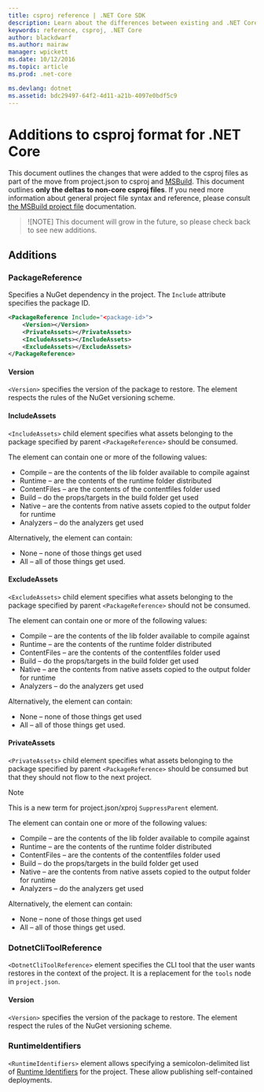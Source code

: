 ```yaml
---
title: csproj reference | .NET Core SDK
description: Learn about the differences between existing and .NET Core csproj files
keywords: reference, csproj, .NET Core
author: blackdwarf
ms.author: mairaw
manager: wpickett
ms.date: 10/12/2016
ms.topic: article
ms.prod: .net-core

ms.devlang: dotnet
ms.assetid: bdc29497-64f2-4d11-a21b-4097e0bdf5c9
---
```


# Additions to csproj format for .NET Core

This document outlines the changes that were added to the csproj files as part of the move from project.json to csproj and 
[MSBuild](https://github.com/Microsoft/MSBuild). This document outlines **only the deltas to non-core csproj files**. If 
you need more information about general project file syntax and reference, please consult [the MSBuild project file]() documentation. 

> ![NOTE]
> This document will grow in the future, so please check back to see new additions. 

## Additions

### PackageReference
Specifies a NuGet dependency in the project. The `Include` attribute specifies the package ID. 

```xml
<PackageReference Include="<package-id>">
    <Version></Version>
    <PrivateAssets></PrivateAssets>
    <IncludeAssets></IncludeAssets>
    <ExcludeAssets></ExcludeAssets>
</PackageReference>
```

#### Version
`<Version>` specifies the version of the package to restore. The element respects the rules of the NuGet versioning scheme.

#### IncludeAssets
`<IncludeAssets>` child element specifies what assets belonging to the package specified by parent `<PackageReference>` should be 
consumed. 

The element can contain one or more of the following values:

* Compile – are the contents of the lib folder available to compile against
* Runtime – are the contents of the runtime folder distributed
* ContentFiles – are the contents of the contentfiles folder used
* Build – do the props/targets in the build folder get used
* Native – are the contents from native assets copied to the output folder for runtime
* Analyzers – do the analyzers get used

Alternatively, the element can contain:

* None – none of those things get used
* All – all of those things get used.

#### ExcludeAssets
`<ExcludeAssets>` child element specifies what assets belonging to the package specified by parent `<PackageReference>` should not 
be consumed.

The element can contain one or more of the following values:

* Compile – are the contents of the lib folder available to compile against
* Runtime – are the contents of the runtime folder distributed
* ContentFiles – are the contents of the contentfiles folder used
* Build – do the props/targets in the build folder get used
* Native – are the contents from native assets copied to the output folder for runtime
* Analyzers – do the analyzers get used

Alternatively, the element can contain:

* None – none of those things get used
* All – all of those things get used.

#### PrivateAssets
`<PrivateAssets>` child element specifies what assets belonging to the package specified by parent `<PackageReference>` should be 
consumed but that they should not flow to the next project. 

> [!NOTE]
> This is a new term for project.json/xproj `SuppressParent` element. 

The element can contain one or more of the following values:

* Compile – are the contents of the lib folder available to compile against
* Runtime – are the contents of the runtime folder distributed
* ContentFiles – are the contents of the contentfiles folder used
* Build – do the props/targets in the build folder get used
* Native – are the contents from native assets copied to the output folder for runtime
* Analyzers – do the analyzers get used

Alternatively, the element can contain:

* None – none of those things get used
* All – all of those things get used.

### DotnetCliToolReference
`<DotnetCliToolReference>` element specifies the CLI tool that the user wants restores in the context of the project. It is 
a replacement for the `tools` node in `project.json`. 

#### Version
`<Version>` specifies the version of the package to restore. The element respect the rules of the NuGet versioning scheme.

### RuntimeIdentifiers
`<RuntimeIdentifiers>` element allows specifying a semicolon-delimited list of [Runtime Identifiers](../../rid-catalog.md) for the project. 
These allow publishing self-contained deployments. 

